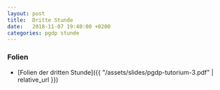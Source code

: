 ```yaml
---
layout: post
title:  Dritte Stunde
date:   2018-11-07 19:40:00 +0200
categories: pgdp stunde
---
```

### Folien
 - [Folien der dritten Stunde]({{ "/assets/slides/pgdp-tutorium-3.pdf" | relative_url }})

